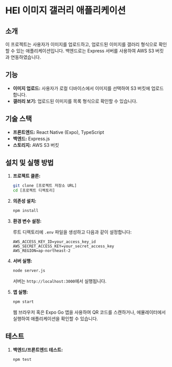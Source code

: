 
# HEI 이미지 갤러리 애플리케이션

## 소개

이 프로젝트는 사용자가 이미지를 업로드하고, 업로드된 이미지를 갤러리 형식으로 확인할 수 있는 애플리케이션입니다. 백엔드로는 Express 서버를 사용하여 AWS S3 버킷과 연동하였습니다.

## 기능

- **이미지 업로드:** 사용자가 로컬 디바이스에서 이미지를 선택하여 S3 버킷에 업로드합니다.
- **갤러리 보기:** 업로드된 이미지를 목록 형식으로 확인할 수 있습니다.

## 기술 스택

- **프론트엔드:** React Native (Expo), TypeScript
- **백엔드:** Express.js
- **스토리지:** AWS S3 버킷

## 설치 및 실행 방법

1. **프로젝트 클론:**

   ```bash
   git clone [프로젝트 저장소 URL]
   cd [프로젝트 디렉토리]
   ```

2. **의존성 설치:**

   ```bash
   npm install
   ```

3. **환경 변수 설정:**

   루트 디렉토리에 `.env` 파일을 생성하고 다음과 같이 설정합니다:

   ```env
   AWS_ACCESS_KEY_ID=your_access_key_id
   AWS_SECRET_ACCESS_KEY=your_secret_access_key
   AWS_REGION=ap-northeast-2
   ```

4. **서버 실행:**

   ```bash
   node server.js
   ```

   서버는 `http://localhost:3000`에서 실행됩니다.

5. **앱 실행:**

   ```bash
   npm start
   ```

   웹 브라우저 혹은 Expo Go 앱을 사용하여 QR 코드를 스캔하거나, 에뮬레이터에서 실행하여 애플리케이션을 확인할 수 있습니다.

## 테스트

1. **백엔드/프론트엔드 테스트:**

   ```bash
   npm test
   ```


